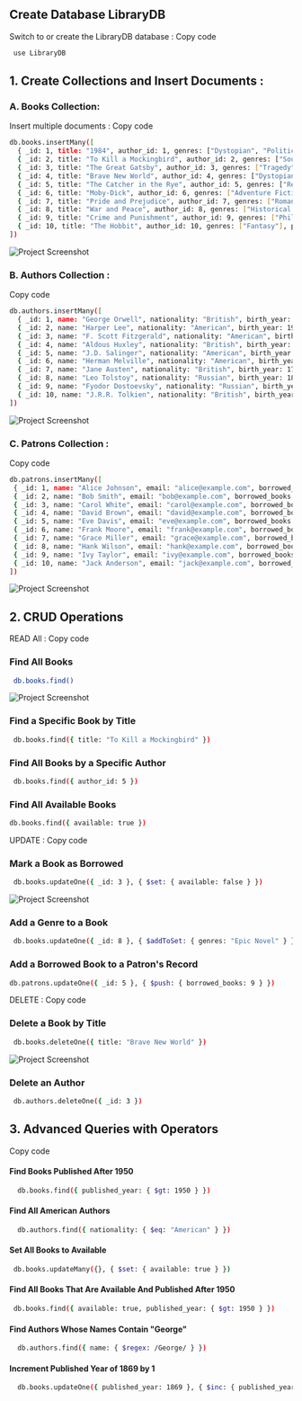  ## Create Database LibraryDB
Switch to or create the LibraryDB database :
 Copy code
 ```bash
  use LibraryDB
 ``` 

## 1. Create Collections and Insert Documents :

### A. Books Collection:
Insert multiple documents :
Copy code
```bash
db.books.insertMany([
  { _id: 1, title: "1984", author_id: 1, genres: ["Dystopian", "Political Fiction"], published_year: 1949, available: true },
  { _id: 2, title: "To Kill a Mockingbird", author_id: 2, genres: ["Southern Gothic", "Bildungsroman"], published_year: 1960, available: true },
  { _id: 3, title: "The Great Gatsby", author_id: 3, genres: ["Tragedy"], published_year: 1925, available: true },
  { _id: 4, title: "Brave New World", author_id: 4, genres: ["Dystopian", "Science Fiction"], published_year: 1932, available: true },
  { _id: 5, title: "The Catcher in the Rye", author_id: 5, genres: ["Realist Novel", "Bildungsroman"], published_year: 1951, available: true },
  { _id: 6, title: "Moby-Dick", author_id: 6, genres: ["Adventure Fiction"], published_year: 1851, available: true },
  { _id: 7, title: "Pride and Prejudice", author_id: 7, genres: ["Romantic Novel"], published_year: 1813, available: true },
  { _id: 8, title: "War and Peace", author_id: 8, genres: ["Historical Novel"], published_year: 1869, available: true },
  { _id: 9, title: "Crime and Punishment", author_id: 9, genres: ["Philosophical Novel"], published_year: 1866, available: true },
  { _id: 10, title: "The Hobbit", author_id: 10, genres: ["Fantasy"], published_year: 1937, available: true }
])
```

![Project Screenshot](media/LibraryS1C1.png)

### B. Authors Collection :
Copy code
```bash
db.authors.insertMany([
  { _id: 1, name: "George Orwell", nationality: "British", birth_year: 1903, death_year: 1950 },
  { _id: 2, name: "Harper Lee", nationality: "American", birth_year: 1926, death_year: 2016 },
  { _id: 3, name: "F. Scott Fitzgerald", nationality: "American", birth_year: 1896, death_year: 1940 },
  { _id: 4, name: "Aldous Huxley", nationality: "British", birth_year: 1894, death_year: 1963 },
  { _id: 5, name: "J.D. Salinger", nationality: "American", birth_year: 1919, death_year: 2010 },
  { _id: 6, name: "Herman Melville", nationality: "American", birth_year: 1819, death_year: 1891 },
  { _id: 7, name: "Jane Austen", nationality: "British", birth_year: 1775, death_year: 1817 },
  { _id: 8, name: "Leo Tolstoy", nationality: "Russian", birth_year: 1828, death_year: 1910 },
  { _id: 9, name: "Fyodor Dostoevsky", nationality: "Russian", birth_year: 1821, death_year: 1881 },
  { _id: 10, name: "J.R.R. Tolkien", nationality: "British", birth_year: 1892, death_year: 1973 }
])
 ```

![Project Screenshot](media/LibraryS1C2.png)

### C. Patrons Collection :
Copy code
 ```bash
db.patrons.insertMany([
  { _id: 1, name: "Alice Johnson", email: "alice@example.com", borrowed_books: [] },
  { _id: 2, name: "Bob Smith", email: "bob@example.com", borrowed_books: [1, 2] },
  { _id: 3, name: "Carol White", email: "carol@example.com", borrowed_books: [] },
  { _id: 4, name: "David Brown", email: "david@example.com", borrowed_books: [3] },
  { _id: 5, name: "Eve Davis", email: "eve@example.com", borrowed_books: [] },
  { _id: 6, name: "Frank Moore", email: "frank@example.com", borrowed_books: [4, 5] },
  { _id: 7, name: "Grace Miller", email: "grace@example.com", borrowed_books: [] },
  { _id: 8, name: "Hank Wilson", email: "hank@example.com", borrowed_books: [6] },
  { _id: 9, name: "Ivy Taylor", email: "ivy@example.com", borrowed_books: [] },
  { _id: 10, name: "Jack Anderson", email: "jack@example.com", borrowed_books: [7, 8] }
])
 ```

![Project Screenshot](media/LibraryS1C3.png)

## 2. CRUD Operations
READ All :
  Copy code

### Find All Books
 ```bash
  db.books.find()
 ```
![Project Screenshot](media/LibraryS2-Find.png)


### Find a Specific Book by Title
 ```bash
  db.books.find({ title: "To Kill a Mockingbird" })
 ```

### Find All Books by a Specific Author
 ```bash
  db.books.find({ author_id: 5 })
 ```

### Find All Available Books
  ```bash
  db.books.find({ available: true })
  ```

UPDATE :
 Copy code
### Mark a Book as Borrowed
  ```bash
   db.books.updateOne({ _id: 3 }, { $set: { available: false } })
  ```
   ![Project Screenshot](media/LibraryS1Add.png)


### Add a Genre to a Book
  ```bash
   db.books.updateOne({ _id: 8 }, { $addToSet: { genres: "Epic Novel" } })
  ```

### Add a Borrowed Book to a Patron's Record
   ```bash
   db.patrons.updateOne({ _id: 5 }, { $push: { borrowed_books: 9 } })
   ```

DELETE :
 Copy code

### Delete a Book by Title
  ```bash
   db.books.deleteOne({ title: "Brave New World" })
  ``` 
 ![Project Screenshot](media/LibraryS1Delete.png) 

### Delete an Author
  ```bash
   db.authors.deleteOne({ _id: 3 })
  ```

## 3. Advanced Queries with Operators

 Copy code

#### Find Books Published After 1950
 ```bash
   db.books.find({ published_year: { $gt: 1950 } })
 ```


#### Find All American Authors
 ```bash
   db.authors.find({ nationality: { $eq: "American" } })
 ```


#### Set All Books to Available
  ```bash
   db.books.updateMany({}, { $set: { available: true } })
  ```


#### Find All Books That Are Available And Published After 1950
  ```bash
   db.books.find({ available: true, published_year: { $gt: 1950 } })
  ```


#### Find Authors Whose Names Contain "George"
 ```bash
   db.authors.find({ name: { $regex: /George/ } })
 ```


#### Increment Published Year of 1869 by 1
 ```bash
   db.books.updateOne({ published_year: 1869 }, { $inc: { published_year: 1 } })
 ```














